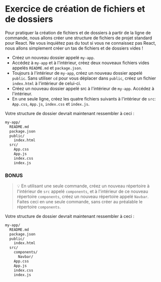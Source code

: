 # Exercice de création de fichiers et de dossiers

Pour pratiquer la création de fichiers et de dossiers à partir de la ligne de commande, nous allons créer une structure de fichiers de projet standard pour React. Ne vous inquiétez pas du tout si vous ne connaissez pas React, nous allons simplement créer un tas de fichiers et de dossiers vides !

* Créez un nouveau dossier appelé `my-app`.
* Accédez à `my-app` et à l'intérieur, créez deux nouveaux fichiers vides appelés `README.md` et `package.json`.
* Toujours à l'intérieur de `my-app`, créez un nouveau dossier appelé `public`. Sans utiliser `cd` pour vous déplacer dans `public`, créez un fichier `index.html` à l'intérieur de celui-ci.
* Créez un nouveau dossier appelé src à l'intérieur de `my-app`. Accédez à l'intérieur.
* En une seule ligne, créez les quatre fichiers suivants à l'intérieur de `src`: `App.css`, `App.js`, `index.css` et `index.js`.


Votre structure de dossier devrait maintenant ressembler à ceci :
```bash
my-app/
  README.md
  package.json
  public/
    index.html
  src/
    App.css
    App.js
    index.css
    index.js
```

### BONUS
> 💡 En utilisant une seule commande, créez un nouveau répertoire à l'intérieur de `src` appelé `components`, et à l'intérieur de ce nouveau répertoire `components`, créez un nouveau répertoire appelé `Navbar`. Faites ceci en une seule commande, sans créer au préalable le répertoire `components`.


Votre structure de dossier devrait maintenant ressembler à ceci :
```bash
my-app/
  README.md
  package.json
  public/
    index.html
  src/
    components/
      Navbar/
    App.css
    App.js
    index.css
    index.js
```
